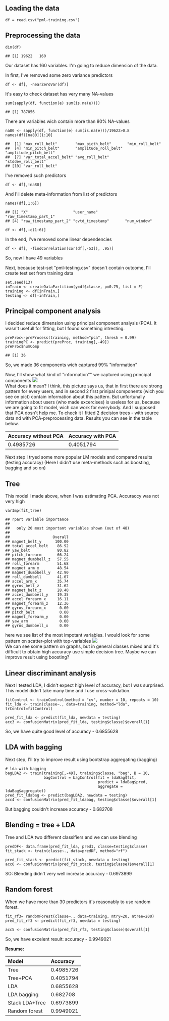 Loading the data
----------------

    df = read.csv("pml-training.csv")

Preprocessing the data
----------------------

    dim(df)

    ## [1] 19622   160

Our dataset has 160 variables. I'm going to reduce dimension of the
data.

In first, I've removed some zero variance predictors

    df <- df[, -nearZeroVar(df)]

It's easy to check dataset has very many NA-values

    sum(sapply(df, function(e) sum(is.na(e))))

    ## [1] 787856

There are variables wich contain more than 80% NA-values

    na80 <- sapply(df, function(e) sum(is.na(e)))/19622>0.8
    names(df)[na80][1:10]

    ##  [1] "max_roll_belt"        "max_picth_belt"       "min_roll_belt"       
    ##  [4] "min_pitch_belt"       "amplitude_roll_belt"  "amplitude_pitch_belt"
    ##  [7] "var_total_accel_belt" "avg_roll_belt"        "stddev_roll_belt"    
    ## [10] "var_roll_belt"

I've removed such predictors

    df <- df[,!na80]

And I'll delete meta-information from list of predictors

    names(df[,1:6])

    ## [1] "X"                    "user_name"            "raw_timestamp_part_1"
    ## [4] "raw_timestamp_part_2" "cvtd_timestamp"       "num_window"

    df <- df[,-c(1:6)]

In the end, I've removed some linear dependencies

    df <- df[, -findCorrelation(cor(df[,-53]), .95)]

So, now I have 49 variables

Next, because test-set "pml-testing.csv" doesn't contain outcome, I'll
create test set from training data

    set.seed(13)
    inTrain <- createDataPartition(y=df$classe, p=0.75, list = F) 
    training <- df[inTrain,]
    testing <- df[-inTrain,]

Principal component analysis
----------------------------

I decided reduce dimension using principal component analysis (PCA). It
wasn't usefull for fitting, but I found something intresting.

    preProc<-preProcess(training, method="pca", thresh = 0.99)
    trainingPC <- predict(preProc, training[,-49]) 
    preProc$numComp

    ## [1] 36

So, we made 36 components wich captured 99% "information"

Now, I'll show what kind of "information"" we captured using principal
components
![](Course_project2_files/figure-markdown_strict/unnamed-chunk-13-1.png)  
 What does it mean? I think, this picture says us, that in first there
are strong pattern for every users, and in second 2 first prinipal
components (wich you see on pict) contain information about this
pattern. But unfortunally information about users (who made excercises)
is useless for us, because we are going to fit model, wich can work for
everybody. And I supposed that PCA dosn't help me. To check it I fitted
2 decision trees - with source data nd with PCA-preprocessing data.
Results you can see in the table below.

<table>
<thead>
<tr class="header">
<th align="left">Accuracy without PCA</th>
<th align="left">Accuracy with PCA</th>
</tr>
</thead>
<tbody>
<tr class="odd">
<td align="left">0.4985726</td>
<td align="left">0.4051794</td>
</tr>
</tbody>
</table>

Next step I tryed some more popular LM models and compared results
(testing accuracy) (Here I didn't use meta-methods such as boosting,
bagging and so on)

Tree
----

This model I made above, when I was estimating PCA. Accuraccy was not
very high

    varImp(fit_tree)

    ## rpart variable importance
    ## 
    ##   only 20 most important variables shown (out of 48)
    ## 
    ##                   Overall
    ## magnet_belt_y      100.00
    ## total_accel_belt    86.92
    ## yaw_belt            80.82
    ## pitch_forearm       66.24
    ## magnet_dumbbell_z   57.55
    ## roll_forearm        51.68
    ## magnet_arm_x        48.54
    ## magnet_dumbbell_y   42.90
    ## roll_dumbbell       41.07
    ## accel_arm_x         35.74
    ## gyros_belt_z        31.62
    ## magnet_belt_z       28.40
    ## accel_dumbbell_y    19.35
    ## accel_forearm_x     16.11
    ## magnet_forearm_z    12.36
    ## gyros_forearm_x      0.00
    ## pitch_belt           0.00
    ## magnet_forearm_y     0.00
    ## yaw_arm              0.00
    ## gyros_dumbbell_x     0.00

here we see list of the most impotant variables. I would look for some
pattern on scatter-plot with top-variables
![](Course_project2_files/figure-markdown_strict/unnamed-chunk-16-1.png)  
We can see some pattern on graphs, but in general classes mixed and it's
difficult to obtain high accuracy use simple decision tree. Maybe we can
improve result using boosting?

Linear discriminant analysis
----------------------------

Next I tested LDA, I didn't expect high level of accuracy, but I was
surprised. This model didn't take many time and I use cross-validation.

    fitControl <- trainControl(method = "cv", number = 10, repeats = 10)
    fit_lda <- train(classe~., data=training, method="lda", trControl=fitControl)

    pred_fit_lda <- predict(fit_lda, newdata = testing)
    acc3 <- confusionMatrix(pred_fit_lda, testing$classe)$overall[1]

So, we have quite good level of accuracy - 0.6855628

LDA with bagging
----------------

Next step, I'll try to improve result using bootstrap aggregating
(bagging)

    # lda with bagging 
    bagLDA2 <- train(training[,-49], training$classe, "bag", B = 10, 
                     bagControl = bagControl(fit = ldaBag$fit,
                                             predict = ldaBag$pred,
                                             aggregate = ldaBag$aggregate))
    pred_fit_ldabag <- predict(bagLDA2, newdata = testing)
    acc4 <- confusionMatrix(pred_fit_ldabag, testing$classe)$overall[1]

But bagging couldn't increase accuracy - 0.682708

Blending = tree + LDA
---------------------

Tree and LDA two different classifiers and we can use blending

    predDF<- data.frame(pred_fit_lda, pred1, classe=testing$classe)
    fit_stack <- train(classe~., data=predDF, method="rf")

    pred_fit_stack <- predict(fit_stack, newdata = testing)
    acc6 <- confusionMatrix(pred_fit_stack, testing$classe)$overall[1]

SO: Blending didn't very well increase accuracy - 0.6973899

Random forest
-------------

When we have more than 30 predictors it's reasonably to use random
forest.

    fit_rf3= randomForest(classe~., data=training, mtry=20, ntree=200)
    pred_fit_rf3 <- predict(fit_rf3, newdata = testing)

    acc5 <- confusionMatrix(pred_fit_rf3, testing$classe)$overall[1]

So, we have excelent result: accuracy - 0.9949021

**Resume:**

<table>
<thead>
<tr class="header">
<th align="left">Model</th>
<th align="left">Accuracy</th>
</tr>
</thead>
<tbody>
<tr class="odd">
<td align="left">Tree</td>
<td align="left">0.4985726</td>
</tr>
<tr class="even">
<td align="left">Tree+PCA</td>
<td align="left">0.4051794</td>
</tr>
<tr class="odd">
<td align="left">LDA</td>
<td align="left">0.6855628</td>
</tr>
<tr class="even">
<td align="left">LDA bagging</td>
<td align="left">0.682708</td>
</tr>
<tr class="odd">
<td align="left">Stack LDA+Tree</td>
<td align="left">0.6973899</td>
</tr>
<tr class="even">
<td align="left">Random forest</td>
<td align="left">0.9949021</td>
</tr>
</tbody>
</table>
